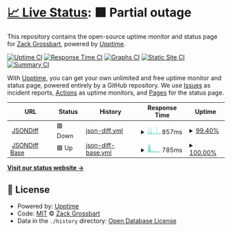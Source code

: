 # [📈 Live Status](https://demo.upptime.js.org): <!--live status--> **🟧 Partial outage**

This repository contains the open-source uptime monitor and status page for [Zack Grossbart](http://www.zackgrossbart.com/), powered by [Upptime](https://github.com/upptime/upptime).

[![Uptime CI](https://github.com/zgrossbart/jdd-upptime/workflows/Uptime%20CI/badge.svg)](https://github.com/zgrossbart/jdd-upptime/actions?query=workflow%3A%22Uptime+CI%22)
[![Response Time CI](https://github.com/zgrossbart/jdd-upptime/workflows/Response%20Time%20CI/badge.svg)](https://github.com/zgrossbart/jdd-upptime/actions?query=workflow%3A%22Response+Time+CI%22)
[![Graphs CI](https://github.com/zgrossbart/jdd-upptime/workflows/Graphs%20CI/badge.svg)](https://github.com/zgrossbart/jdd-upptime/actions?query=workflow%3A%22Graphs+CI%22)
[![Static Site CI](https://github.com/zgrossbart/jdd-upptime/workflows/Static%20Site%20CI/badge.svg)](https://github.com/zgrossbart/jdd-upptime/actions?query=workflow%3A%22Static+Site+CI%22)
[![Summary CI](https://github.com/zgrossbart/jdd-upptime/workflows/Summary%20CI/badge.svg)](https://github.com/zgrossbart/jdd-upptime/actions?query=workflow%3A%22Summary+CI%22)

With [Upptime](https://upptime.js.org), you can get your own unlimited and free uptime monitor and status page, powered entirely by a GitHub repository. We use [Issues](https://github.com/zgrossbart/jdd-upptime/issues) as incident reports, [Actions](https://github.com/zgrossbart/jdd-upptime/actions) as uptime monitors, and [Pages](https://demo.upptime.js.org) for the status page.

<!--start: status pages-->
<!-- This summary is generated by Upptime (https://github.com/upptime/upptime) -->
<!-- Do not edit this manually, your changes will be overwritten -->
<!-- prettier-ignore -->
| URL | Status | History | Response Time | Uptime |
| --- | ------ | ------- | ------------- | ------ |
| <img alt="" src="https://jsondiff.com/favicon.ico" height="13"> [JSONDiff](https://www.jsondiff.com) | 🟥 Down | [json-diff.yml](https://github.com/zgrossbart/jdd-upptime/commits/HEAD/history/json-diff.yml) | <details><summary><img alt="Response time graph" src="./graphs/json-diff/response-time-week.png" height="20"> 857ms</summary><br><a href="https://zgrossbart.github.io/jdd-upptime/history/json-diff"><img alt="Response time 744" src="https://img.shields.io/endpoint?url=https%3A%2F%2Fraw.githubusercontent.com%2Fzgrossbart%2Fjdd-upptime%2FHEAD%2Fapi%2Fjson-diff%2Fresponse-time.json"></a><br><a href="https://zgrossbart.github.io/jdd-upptime/history/json-diff"><img alt="24-hour response time 419" src="https://img.shields.io/endpoint?url=https%3A%2F%2Fraw.githubusercontent.com%2Fzgrossbart%2Fjdd-upptime%2FHEAD%2Fapi%2Fjson-diff%2Fresponse-time-day.json"></a><br><a href="https://zgrossbart.github.io/jdd-upptime/history/json-diff"><img alt="7-day response time 857" src="https://img.shields.io/endpoint?url=https%3A%2F%2Fraw.githubusercontent.com%2Fzgrossbart%2Fjdd-upptime%2FHEAD%2Fapi%2Fjson-diff%2Fresponse-time-week.json"></a><br><a href="https://zgrossbart.github.io/jdd-upptime/history/json-diff"><img alt="30-day response time 919" src="https://img.shields.io/endpoint?url=https%3A%2F%2Fraw.githubusercontent.com%2Fzgrossbart%2Fjdd-upptime%2FHEAD%2Fapi%2Fjson-diff%2Fresponse-time-month.json"></a><br><a href="https://zgrossbart.github.io/jdd-upptime/history/json-diff"><img alt="1-year response time 744" src="https://img.shields.io/endpoint?url=https%3A%2F%2Fraw.githubusercontent.com%2Fzgrossbart%2Fjdd-upptime%2FHEAD%2Fapi%2Fjson-diff%2Fresponse-time-year.json"></a></details> | <details><summary><a href="https://zgrossbart.github.io/jdd-upptime/history/json-diff">99.40%</a></summary><a href="https://zgrossbart.github.io/jdd-upptime/history/json-diff"><img alt="All-time uptime 99.70%" src="https://img.shields.io/endpoint?url=https%3A%2F%2Fraw.githubusercontent.com%2Fzgrossbart%2Fjdd-upptime%2FHEAD%2Fapi%2Fjson-diff%2Fuptime.json"></a><br><a href="https://zgrossbart.github.io/jdd-upptime/history/json-diff"><img alt="24-hour uptime 97.31%" src="https://img.shields.io/endpoint?url=https%3A%2F%2Fraw.githubusercontent.com%2Fzgrossbart%2Fjdd-upptime%2FHEAD%2Fapi%2Fjson-diff%2Fuptime-day.json"></a><br><a href="https://zgrossbart.github.io/jdd-upptime/history/json-diff"><img alt="7-day uptime 99.40%" src="https://img.shields.io/endpoint?url=https%3A%2F%2Fraw.githubusercontent.com%2Fzgrossbart%2Fjdd-upptime%2FHEAD%2Fapi%2Fjson-diff%2Fuptime-week.json"></a><br><a href="https://zgrossbart.github.io/jdd-upptime/history/json-diff"><img alt="30-day uptime 99.59%" src="https://img.shields.io/endpoint?url=https%3A%2F%2Fraw.githubusercontent.com%2Fzgrossbart%2Fjdd-upptime%2FHEAD%2Fapi%2Fjson-diff%2Fuptime-month.json"></a><br><a href="https://zgrossbart.github.io/jdd-upptime/history/json-diff"><img alt="1-year uptime 99.70%" src="https://img.shields.io/endpoint?url=https%3A%2F%2Fraw.githubusercontent.com%2Fzgrossbart%2Fjdd-upptime%2FHEAD%2Fapi%2Fjson-diff%2Fuptime-year.json"></a></details>
| <img alt="" src="https://jsondiff.com/favicon.ico" height="13"> [JSONDiff Base](https://jsondiff.com) | 🟩 Up | [json-diff-base.yml](https://github.com/zgrossbart/jdd-upptime/commits/HEAD/history/json-diff-base.yml) | <details><summary><img alt="Response time graph" src="./graphs/json-diff-base/response-time-week.png" height="20"> 785ms</summary><br><a href="https://zgrossbart.github.io/jdd-upptime/history/json-diff-base"><img alt="Response time 813" src="https://img.shields.io/endpoint?url=https%3A%2F%2Fraw.githubusercontent.com%2Fzgrossbart%2Fjdd-upptime%2FHEAD%2Fapi%2Fjson-diff-base%2Fresponse-time.json"></a><br><a href="https://zgrossbart.github.io/jdd-upptime/history/json-diff-base"><img alt="24-hour response time 234" src="https://img.shields.io/endpoint?url=https%3A%2F%2Fraw.githubusercontent.com%2Fzgrossbart%2Fjdd-upptime%2FHEAD%2Fapi%2Fjson-diff-base%2Fresponse-time-day.json"></a><br><a href="https://zgrossbart.github.io/jdd-upptime/history/json-diff-base"><img alt="7-day response time 785" src="https://img.shields.io/endpoint?url=https%3A%2F%2Fraw.githubusercontent.com%2Fzgrossbart%2Fjdd-upptime%2FHEAD%2Fapi%2Fjson-diff-base%2Fresponse-time-week.json"></a><br><a href="https://zgrossbart.github.io/jdd-upptime/history/json-diff-base"><img alt="30-day response time 1326" src="https://img.shields.io/endpoint?url=https%3A%2F%2Fraw.githubusercontent.com%2Fzgrossbart%2Fjdd-upptime%2FHEAD%2Fapi%2Fjson-diff-base%2Fresponse-time-month.json"></a><br><a href="https://zgrossbart.github.io/jdd-upptime/history/json-diff-base"><img alt="1-year response time 813" src="https://img.shields.io/endpoint?url=https%3A%2F%2Fraw.githubusercontent.com%2Fzgrossbart%2Fjdd-upptime%2FHEAD%2Fapi%2Fjson-diff-base%2Fresponse-time-year.json"></a></details> | <details><summary><a href="https://zgrossbart.github.io/jdd-upptime/history/json-diff-base">100.00%</a></summary><a href="https://zgrossbart.github.io/jdd-upptime/history/json-diff-base"><img alt="All-time uptime 99.50%" src="https://img.shields.io/endpoint?url=https%3A%2F%2Fraw.githubusercontent.com%2Fzgrossbart%2Fjdd-upptime%2FHEAD%2Fapi%2Fjson-diff-base%2Fuptime.json"></a><br><a href="https://zgrossbart.github.io/jdd-upptime/history/json-diff-base"><img alt="24-hour uptime 100.00%" src="https://img.shields.io/endpoint?url=https%3A%2F%2Fraw.githubusercontent.com%2Fzgrossbart%2Fjdd-upptime%2FHEAD%2Fapi%2Fjson-diff-base%2Fuptime-day.json"></a><br><a href="https://zgrossbart.github.io/jdd-upptime/history/json-diff-base"><img alt="7-day uptime 100.00%" src="https://img.shields.io/endpoint?url=https%3A%2F%2Fraw.githubusercontent.com%2Fzgrossbart%2Fjdd-upptime%2FHEAD%2Fapi%2Fjson-diff-base%2Fuptime-week.json"></a><br><a href="https://zgrossbart.github.io/jdd-upptime/history/json-diff-base"><img alt="30-day uptime 99.11%" src="https://img.shields.io/endpoint?url=https%3A%2F%2Fraw.githubusercontent.com%2Fzgrossbart%2Fjdd-upptime%2FHEAD%2Fapi%2Fjson-diff-base%2Fuptime-month.json"></a><br><a href="https://zgrossbart.github.io/jdd-upptime/history/json-diff-base"><img alt="1-year uptime 99.50%" src="https://img.shields.io/endpoint?url=https%3A%2F%2Fraw.githubusercontent.com%2Fzgrossbart%2Fjdd-upptime%2FHEAD%2Fapi%2Fjson-diff-base%2Fuptime-year.json"></a></details>

<!--end: status pages-->

[**Visit our status website →**](https://demo.upptime.js.org)

## 📄 License

- Powered by: [Upptime](https://github.com/upptime/upptime)
- Code: [MIT](./LICENSE) © [Zack Grossbart](http://www.zackgrossbart.com/)
- Data in the `./history` directory: [Open Database License](https://opendatacommons.org/licenses/odbl/1-0/)
